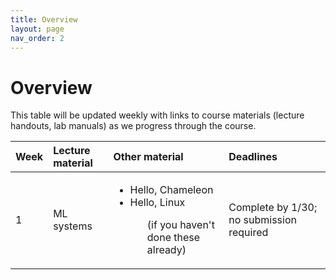 ```yaml
---
title: Overview
layout: page
nav_order: 2
---
```


# Overview

This table will be updated weekly with links to course materials (lecture handouts, lab manuals) as we progress through the course.

| Week | Lecture material | Other material | Deadlines |
|:-----|:-----------------|:---------------|:----------|
| 1    |  ML systems | <ul><li>Hello, Chameleon</li><li>Hello, Linux</li><ul> (if you haven't done these already) | Complete by 1/30; no submission required |


